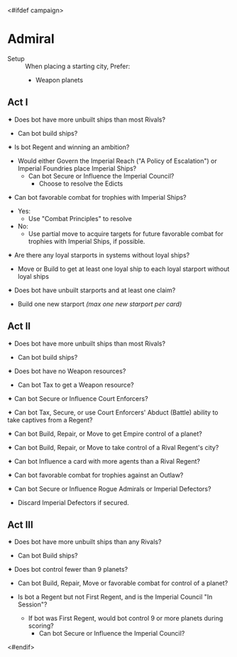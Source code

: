 <#ifdef campaign>
# Admiral

<dt>Setup</dt>
<dd>
When placing a starting city, Prefer:
<ul>
<li>Weapon planets</li>
</ul>
</dd>

## Act I

✦ Does bot have more unbuilt ships than most Rivals?

- Can bot build ships?

✦ Is bot Regent and winning an ambition?

- Would either Govern the Imperial Reach ("A Policy of Escalation") or Imperial Foundries place Imperial Ships?
	- Can bot Secure or Influence the Imperial Council?
		- Choose to resolve the Edicts

✦ Can bot favorable combat for trophies with Imperial Ships?

- Yes:
	- Use "Combat Principles" to resolve
- No:
	- Use partial move to acquire targets for future favorable combat for trophies with Imperial Ships, if possible.

✦ Are there any loyal starports in systems without loyal ships?

- Move or Build to get at least one loyal ship to each loyal starport without loyal ships

✦ Does bot have unbuilt starports and at least one claim?

- Build one new starport *(max one new starport per card)*

## Act II

✦ Does bot have more unbuilt ships than most Rivals?

- Can bot build ships?

✦ Does bot have no Weapon resources?

- Can bot Tax to get a Weapon resource?

✦ Can bot Secure or Influence Court Enforcers?

✦ Can bot Tax, Secure, or use Court Enforcers' Abduct (Battle) ability to take captives from a Regent?

✦ Can bot Build, Repair, or Move to get Empire control of a planet?

✦ Can bot Build, Repair, or Move to take control of a Rival Regent's city?

✦ Can bot Influence a card with more agents than a Rival Regent?

✦ Can bot favorable combat for trophies against an Outlaw?

✦ Can bot Secure or Influence Rogue Admirals or Imperial Defectors?

- Discard Imperial Defectors if secured.

## Act III

✦ Does bot have more unbuilt ships than any Rivals?

- Can bot Build ships?

✦ Does bot control fewer than 9 planets?

- Can bot Build, Repair, Move or favorable combat for control of a planet?
- Is bot a Regent but not First Regent, and is the Imperial Council "In Session"?

	- If bot was First Regent, would bot control 9 or more planets during scoring?
		- Can bot Secure or Influence the Imperial Council?

<div class="pagebreak"> </div>
<#endif>
